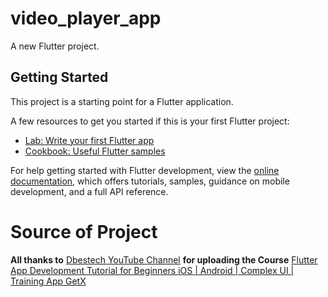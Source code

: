 # video_player_app

A new Flutter project.

## Getting Started

This project is a starting point for a Flutter application.

A few resources to get you started if this is your first Flutter project:

- [Lab: Write your first Flutter app](https://docs.flutter.dev/get-started/codelab)
- [Cookbook: Useful Flutter samples](https://docs.flutter.dev/cookbook)

For help getting started with Flutter development, view the
[online documentation](https://docs.flutter.dev/), which offers tutorials,
samples, guidance on mobile development, and a full API reference.

# Source of Project 

**All thanks to** [Dbestech YouTube Channel](https://www.youtube.com/@dbestech) **for uploading the Course** [Flutter App Development Tutorial for Beginners iOS | Android | Complex UI | Training App GetX](https://www.youtube.com/watch?v=svQOxQde0bg)